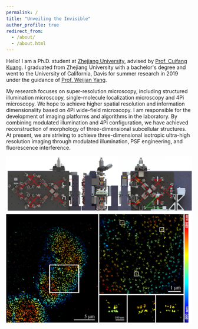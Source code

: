 ```yaml
---
permalink: /
title: "Unveiling the Invisible"
author_profile: true
redirect_from: 
  - /about/
  - /about.html
---
```


Hello! I am a Ph.D. student at [Zhejiang University](https://www.zju.edu.cn), advised by [Prof. Cuifang Kuang](https://person.zju.edu.cn/en/cfkuang). I graduated from Zhejiang University with a bachelor's degree and went to the University of California, Davis for summer research in 2019 under the guidance of [Prof. Weijian Yang](https://www.ece.ucdavis.edu/~wejyang/member.html).

My research focuses on super-resolution microscopy, including structured illumination microscopy, single-molecule localization microscopy and 4Pi microscopy. We hope to achieve higher spatial resolution and information dimensionality based on 4Pi wide-field microscopy. I am responsible for the development of imaging platforms and algorithms in the laboratory. By combining modulated illumination and 4Pi configuration, we have achieved reconstruction of morphology of three-dimensional subcellular structures. At present, we are striving to achieve three-dimensional isotropic ultra-high resolution imaging through modulated illumination, PSF engineering, and fluorescence interference.

<img src="4Pi.png">

<img src="NPC.jpg">